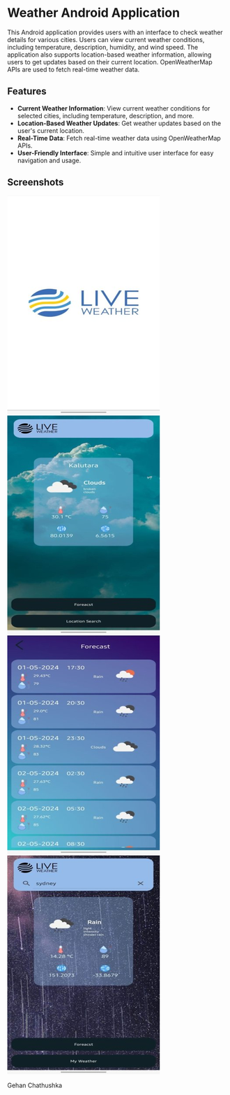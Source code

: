 # Weather Android Application

This Android application provides users with an interface to check weather details for various cities. Users can view current weather conditions, including temperature, description, humidity, and wind speed. The application also supports location-based weather information, allowing users to get updates based on their current location. OpenWeatherMap APIs are used to fetch real-time weather data.

## Features

- **Current Weather Information**: View current weather conditions for selected cities, including temperature, description, and more.
- **Location-Based Weather Updates**: Get weather updates based on the user's current location.
- **Real-Time Data**: Fetch real-time weather data using OpenWeatherMap APIs.
- **User-Friendly Interface**: Simple and intuitive user interface for easy navigation and usage.

## Screenshots

![Screenshot 1](https://github.com/Gehan99/Weather-Application/blob/main/WatherApp/app/1.jpeg)
![Screenshot 1](https://github.com/Gehan99/Weather-Application/blob/main/WatherApp/app/2.jpeg)
![Screenshot 1](https://github.com/Gehan99/Weather-Application/blob/main/WatherApp/app/3.jpeg)
![Screenshot 1](https://github.com/Gehan99/Weather-Application/blob/main/WatherApp/app/4.jpeg)

Gehan Chathushka
